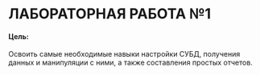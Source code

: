 # ЛАБОРАТОРНАЯ РАБОТА №1

#### Цель:

Освоить самые необходимые навыки настройки СУБД, получения данных и
манипуляции с ними, а также составления простых отчетов.

